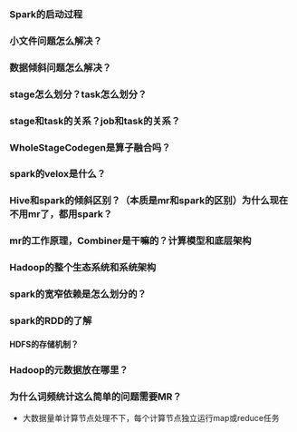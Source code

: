 ### Spark的启动过程

### 小文件问题怎么解决？

### 数据倾斜问题怎么解决？

### stage怎么划分？task怎么划分？

### stage和task的关系？job和task的关系？

### WholeStageCodegen是算子融合吗？

### spark的velox是什么？

### Hive和spark的倾斜区别？（本质是mr和spark的区别）为什么现在不用mr了，都用spark？

### mr的工作原理，Combiner是干嘛的？计算模型和底层架构

### Hadoop的整个生态系统和系统架构

### spark的宽窄依赖是怎么划分的？

### spark的RDD的了解

#### HDFS的存储机制？

### Hadoop的元数据放在哪里？

### 为什么词频统计这么简单的问题需要MR？
- 大数据量单计算节点处理不下，每个计算节点独立运行map或reduce任务
